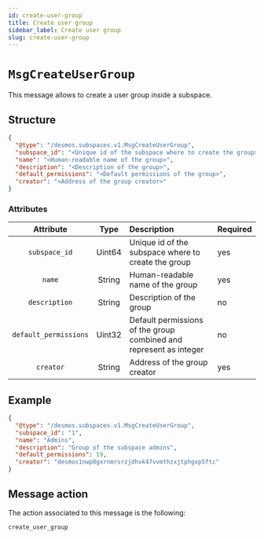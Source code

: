 ```yaml
---
id: create-user-group
title: Create user group
sidebar_label: Create user group
slug: create-user-group
---
```


# `MsgCreateUserGroup`
This message allows to create a user group inside a subspace.

## Structure
````json
{
  "@type": "/desmos.subspaces.v1.MsgCreateUserGroup",
  "subspace_id": "<Unique id of the subspace where to create the group>",
  "name": "<Human-readable name of the group>",
  "description": "<Description of the group>",
  "default_permissions": "<Default permissions of the group>",
  "creator": "<Address of the group creator>"
}
````

### Attributes
|       Attribute       |  Type  | Description                                                        | Required |
|:---------------------:|:------:|:-------------------------------------------------------------------|:---------|
|     `subspace_id`     | Uint64 | Unique id of the subspace where to create the group                | yes      |
|        `name`         | String | Human-readable name of the group                                   | yes      |
|     `description`     | String | Description of the group                                           | no       |
| `default_permissions` | Uint32 | Default permissions of the group combined and represent as integer | no       |
|   `creator`           | String | Address of the group creator                                       | yes      |

## Example
````json
{
  "@type": "/desmos.subspaces.v1.MsgCreateUserGroup",
  "subspace_id": "1",
  "name": "Admins",
  "description": "Group of the subspace admins",
  "default_permissions": 19,
  "creator": "desmos1nwp8gxrnmrsrzjdhvk47vvmthzxjtphgxp5ftc"
}
````

## Message action
The action associated to this message is the following:
```
create_user_group
```